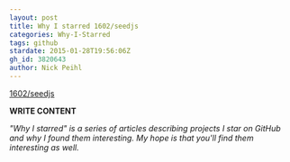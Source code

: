 ```yaml
---
layout: post
title: Why I starred 1602/seedjs
categories: Why-I-Starred
tags: github
stardate: 2015-01-28T19:56:06Z
gh_id: 3820643
author: Nick Peihl
---
```


[1602/seedjs](star.repo.html_url)

**WRITE CONTENT**

*"Why I starred" is a series of articles describing projects I star on GitHub and why I found them interesting. My hope is that you'll find them interesting as well.*

